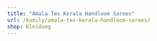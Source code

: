 ```yaml
---
title: "Amala Tex Kerala Handloom Sarees"
url: /kumily/amala-tex-kerala-handloom-sarees/
shop: Kleidung
---
```

